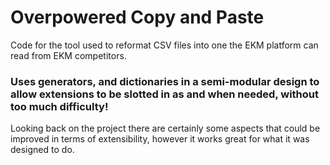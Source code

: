 # Overpowered Copy and Paste 
Code for the tool used to reformat CSV files into one the EKM platform can read from EKM competitors. 

### Uses generators, and dictionaries in a semi-modular design to allow extensions to be slotted in as and when needed, without too much difficulty!
Looking back on the project there are certainly some aspects that could be improved in terms of extensibility, however it works great for what it was designed to do. 
